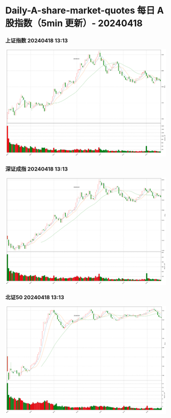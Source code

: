 
# Daily-A-share-market-quotes 每日 A 股指数（5min 更新）- 20240418

### 上证指数 20240418 13:13
![](./fig/2024/4/20240418-sh000001.png)

### 深证成指 20240418 13:13
![](./fig/2024/4/20240418-sz399001.png)

### 北证50 20240418 13:13
![](./fig/2024/4/20240418-bj899050.png)
